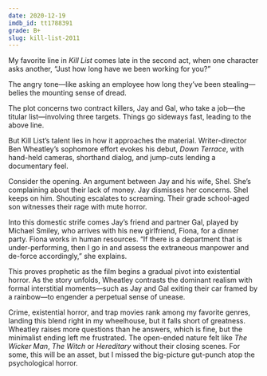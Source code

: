 ```yaml
---
date: 2020-12-19
imdb_id: tt1788391
grade: B+
slug: kill-list-2011
---
```


My favorite line in _Kill List_ comes late in the second act, when one character asks another, “Just how long have we been working for you?”

<!-- end -->

The angry tone—like asking an employee how long they’ve been stealing—belies the mounting sense of dread.

The plot concerns two contract killers, Jay and Gal, who take a job—the titular list—involving three targets. Things go sideways fast, leading to the above line.

But Kill List’s talent lies in how it approaches the material. Writer-director Ben Wheatley’s sophomore effort evokes his debut, <span data-imdb-id="tt1489167">_Down Terrace_</span>, with hand-held cameras, shorthand dialog, and jump-cuts lending a documentary feel.

Consider the opening. An argument between Jay and his wife, Shel. She’s complaining about their lack of money. Jay dismisses her concerns. Shel keeps on him. Shouting escalates to screaming. Their grade school-aged son witnesses their rage with mute horror.

Into this domestic strife comes Jay’s friend and partner Gal, played by Michael Smiley, who arrives with his new girlfriend, Fiona, for a dinner party. Fiona works in human resources. “If there is a department that is under-performing, then I go in and assess the extraneous manpower and de-force accordingly,” she explains.

This proves prophetic as the film begins a gradual pivot into existential horror. As the story unfolds, Wheatley contrasts the dominant realism with formal interstitial moments—such as Jay and Gal exiting their car framed by a rainbow—to engender a perpetual sense of unease.

Crime, existential horror, and trap movies rank among my favorite genres, landing this blend right in my wheelhouse, but it falls short of greatness. Wheatley raises more questions than he answers, which is fine, but the minimalist ending left me frustrated. The open-ended nature felt like <span data-imdb-id="tt0070917">_The Wicker Man_</span>, <span data-imdb-id="tt4263482">_The Witch_</span> or <span data-imdb-id="tt7784604">_Hereditary_</span> without their closing scenes. For some, this will be an asset, but I missed the big-picture gut-punch atop the psychological horror.
